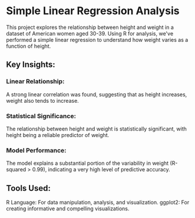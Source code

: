 # Simple Linear Regression Analysis
This project explores the relationship between height and weight in a dataset of American women aged 30-39. Using R for analysis, we've performed a simple linear regression to understand how weight varies as a function of height.

## Key Insights:
### Linear Relationship: 
A strong linear correlation was found, suggesting that as height increases, weight also tends to increase.
### Statistical Significance: 
The relationship between height and weight is statistically significant, with height being a reliable predictor of weight.
### Model Performance: 
The model explains a substantial portion of the variability in weight (R-squared > 0.99), indicating a very high level of predictive accuracy.
## Tools Used:
R Language: For data manipulation, analysis, and visualization.
ggplot2: For creating informative and compelling visualizations.
